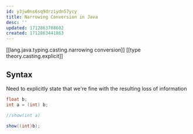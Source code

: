```yaml
---
id: y3jw0ns6sq9drziydn57ycy
title: Narrowing Conversion in Java
desc: ''
updated: 1712863708602
created: 1712863441863
---
```



[[lang.java.typing.casting.narrowing conversion]]
[[type theory.casting.explicit]]

## Syntax

Need to explicitly state that we're fine with the resulting loss of information

```java
float b;
int a = (int) b;

//show(int a)

show((int)b);
```
